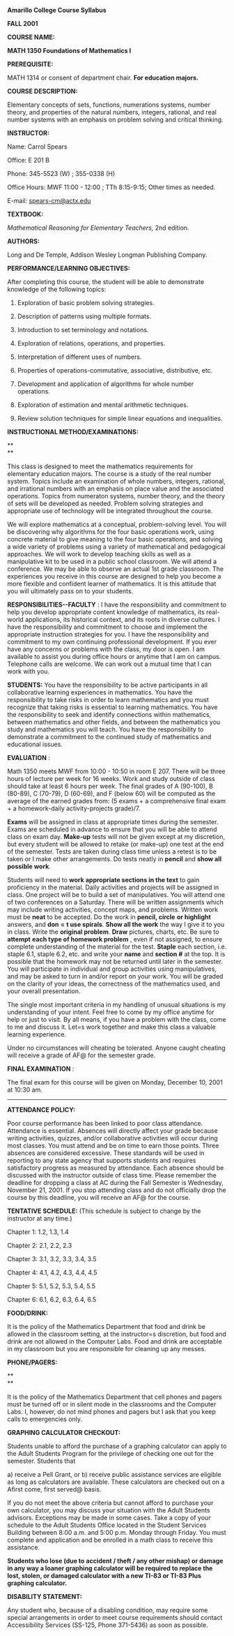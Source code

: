 **Amarillo College Course Syllabus**

**FALL 2001**



**COURSE NAME:**

**MATH 1350 Foundations of Mathematics I**



**PREREQUISITE:**

MATH 1314 or consent of department chair. **For education majors.**



**COURSE DESCRIPTION:**

Elementary concepts of sets, functions, numerations systems, number theory,
and properties of the natural numbers, integers, rational, and real number
systems with an emphasis on problem solving and critical thinking.



**INSTRUCTOR:**

Name: Carrol Spears

Office: E 201 B

Phone: 345-5523 (W) ; 355-0338 (H)

Office Hours: MWF 11:00 - 12:00 ; TTh 8:15-9:15; Other times as needed.

E-mail: spears-cm@actx.edu



**TEXTBOOK:**

_Mathematical Reasoning for Elementary Teachers,_ 2nd edition.



**AUTHORS:**

Long and De Temple, Addison Wesley Longman Publishing Company.



**PERFORMANCE/LEARNING OBJECTIVES:**

After completing this course, the student will be able to demonstrate
knowledge of the following topics:



1. Exploration of basic problem solving strategies.

2. Description of patterns using multiple formats.

3. Introduction to set terminology and notations.

4. Exploration of relations, operations, and properties.

5. Interpretation of different uses of numbers.

6. Properties of operations-commutative, associative, distributive, etc.

7. Development and application of algorithms for whole number operations.

8. Exploration of estimation and mental arithmetic techniques.

9. Review solution techniques for simple linear equations and inequalities.



**INSTRUCTIONAL METHOD/EXAMINATIONS:**

**  
**

This class is designed to meet the mathematics requirements for elementary
education majors. The course is a study of the real number system. Topics
include an examination of whole numbers, integers, rational, and irrational
numbers with an emphasis on place value and the associated operations. Topics
from numeraton systems, number theory, and the theory of sets will be
developed as needed. Problem solving strategies and appropriate use of
technology will be integrated throughout the course.

We will explore mathematics at a conceptual, problem-solving level. You will
be discovering why algorithms for the four basic operations work, using
concrete material to give meaning to the four basic operations, and solving a
wide variety of problems using a variety of mathematical and pedagogical
approaches. We will work to develop teaching skills as well as a manipulative
kit to be used in a public school classroom. We will attend a conference. We
may be able to observe an actual 1st grade classroom. The experiences you
receive in this course are designed to help you become a more flexible and
confident learner of mathematics. It is this attitude that you will ultimately
pass on to your students.

**RESPONSIBILITIES--FACULTY** : I have the responsibility and commitment to
help you develop appropriate content knowledge of mathematics, its real-world
applications, its historical context, and its roots in diverse cultures. I
have the responsibility and commitment to choose and implement the appropriate
instruction strategies for you. I have the responsibility and commitment to my
own continuing professional development. If you ever have any concerns or
problems with the class, my door is open. I am available to assist you during
office hours or anytime that I am on campus. Telephone calls are welcome. We
can work out a mutual time that I can work with you.

**STUDENTS:** You have the responsibility to be active participants in all
collaborative learning experiences in mathematics. You have the responsibility
to take risks in order to learn mathematics and you must recognize that taking
risks is essential to learning mathematics. You have the responsibility to
seek and identify connections within mathematics, between mathematics and
other fields, and between the mathematics you study and mathematics you will
teach. You have the responsibility to demonstrate a commitment to the
continued study of mathematics and educational issues.

**EVALUATION** :

Math 1350 meets MWF from 10:00 - 10:50 in room E 207. There will be three
hours of lecture per week for 16 weeks. Work and study outside of class should
take at least 6 hours per week. The final grades of A (90-100), B (80-89), C
(70-79), D (60-69), and F (below 60) will be computed as the average of the
earned grades from: (5 exams + a comprehensive final exam + a homework-daily
activity-projects grade)/7.

**Exams** will be assigned in class at appropriate times during the semester.
Exams are scheduled in advance to ensure that you will be able to attend class
on exam day. **Make-up** tests will not be given except at my discretion, but
every student will be allowed to retake (or make-up) one test at the end of
the semester. Tests are taken during class time unless a retest is to be taken
or I make other arrangements. Do tests neatly in **pencil** and **show all
possible work**.

  

Students will need to **work appropriate sections in the text** to gain
proficiency in the material. Daily activities and projects will be assigned in
class. One project will be to build a set of manipulatives. You will attend
one of two conferences on a Saturday. There will be written assignments which
may include writing activities, concept maps, and problems. Written work must
be **neat** to be accepted. Do the work in **pencil, circle** **or highlight**
answers, and **don** **=** **t use spirals**. **Show all the work** the way I
give it to you in class. Write the **original problem**. **Draw** pictures,
charts, etc. Be sure to **attempt** **each type of homework problem** , even
if not assigned, to ensure complete understanding of the material for the
test. **Staple** each section, i.e. staple 6.1, staple 6.2, etc. and write
your **name** and **section #** at the top. It is possible that the homework
may not be returned until later in the semester. You will participate in
individual and group activities using manipulatives, and may be asked to turn
in and/or report on your work. You will be graded on the clarity of your
ideas, the correctness of the mathematics used, and your overall presentation.

The single most important criteria in my handling of unusual situations is my
understanding of your intent. Feel free to come by my office anytime for help
or just to visit. By all means, if you have a problem with the class, come to
me and discuss it. Let=s work together and make this class a valuable learning
experience.

Under no circumstances will cheating be tolerated. Anyone caught cheating will
receive a grade of AF@ for the semester grade.





**FINAL EXAMINATION** :

The final exam for this course will be given on Monday, December 10, 2001 at
10:30 am.

** **

**ATTENDANCE POLICY:**

Poor course performance has been linked to poor class attendance. Attendance
is essential. Absences will directly affect your grade because writing
activities, quizzes, and/or collaborative activities will occur during most
classes. You must attend and be on time to earn those points. Three absences
are considered excessive. These standards will be used in reporting to any
state agency that supports students and requires satisfactory progress as
measured by attendance. Each absence should be discussed with the instructor
outside of class time. Please remember the deadline for dropping a class at AC
during the Fall Semester is Wednesday, November 21, 2001. If you stop
attending class and do not officially drop the course by this deadline, you
will receive an AF@ for the course.



**TENTATIVE SCHEDULE:** (This schedule is subject to change by the instructor
at any time.)



Chapter 1: 1.2, 1.3, 1.4

Chapter 2: 2.1, 2.2, 2.3

Chapter 3: 3.1, 3.2, 3.3, 3.4, 3.5

Chapter 4: 4.1, 4.2, 4.3, 4.4, 4.5

Chapter 5: 5.1, 5.2, 5.3, 5.4, 5.5

Chapter 6: 6.1, 6.2, 6.3, 6.4, 6.5



**FOOD/DRINK:**

It is the policy of the Mathematics Department that food and drink be allowed
in the classroom setting, at the instructor=s discretion, but food and drink
are not allowed in the Computer Labs. Food and drink are acceptable in my
classroom but you are responsible for cleaning up any messes.



**PHONE/PAGERS:**

**  
**

It is the policy of the Mathematics Department that cell phones and pagers
must be turned off or in silent mode in the classrooms and the Computer Labs.
I, however, do not mind phones and pagers but I ask that you keep calls to
emergencies only.



**GRAPHING CALCULATOR CHECKOUT:**

Students unable to afford the purchase of a graphing calculator can apply to
the Adult Students Program for the privilege of checking one out for the
semester. Students that

a) receive a Pell Grant, or b) receive public assistance services are eligible
as long as calculators are available. These calculators are checked out on a
Afirst come, first served@ basis.



If you do not meet the above criteria but cannot afford to purchase your own
calculator, you may discuss your situation with the Adult Students advisors.
Exceptions may be made in some cases. Take a copy of your schedule to the
Adult Students Office located in the Student Services Building between 8:00
a.m. and 5:00 p.m. Monday through Friday. You must complete and application
and be enrolled in a math class to receive this assistance.



**Students who lose (due to accident / theft / any other mishap) or damage in
any way a loaner graphing calculator will be required to replace the lost,
stolen, or damaged calculator with a new TI-83 or TI-83 Plus graphing
calculator.**



**DISABILITY STATEMENT:**

Any student who, because of a disabling condition, may require some special
arrangements in order to meet course requirements should contact Accessibility
Services (SS-125, Phone 371-5436) as soon as possible.

